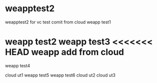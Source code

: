# weapptest2
weapptest2 for vc test
comit from cloud
weapp test1


weapp test2
weapp test3
<<<<<<< HEAD
weapp add from cloud
=======
weapp test4

cloud ut1
weapp test5
weapp test6
cloud ut2
cloud ut3

